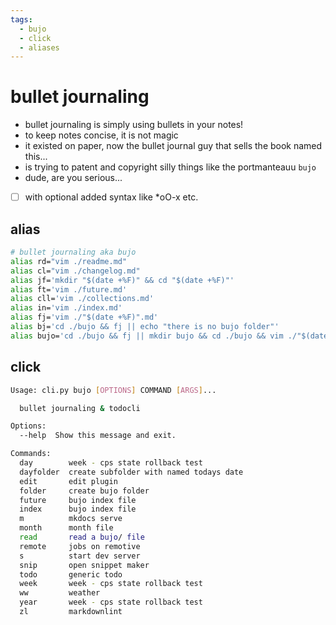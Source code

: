 ```yaml
---
tags:
  - bujo 
  - click 
  - aliases 
---
```

# bullet journaling

- bullet journaling is simply using bullets in your notes!
- to keep notes concise, it is not magic
- it existed on paper, now the bullet journal guy that sells the book named this...
- is trying to patent and copyright silly things like the portmanteauu `bujo`
- dude, are you serious...
- [ ] with optional added syntax like *oO-x etc.

## alias

```sh
# bullet journaling aka bujo
alias rd="vim ./readme.md"
alias cl="vim ./changelog.md"
alias jf='mkdir "$(date +%F)" && cd "$(date +%F)"'
alias ft='vim ./future.md'
alias cll='vim ./collections.md'
alias in='vim ./index.md'
alias fj='vim ./"$(date +%F)".md'
alias bj='cd ./bujo && fj || echo "there is no bujo folder"'
alias bujo='cd ./bujo && fj || mkdir bujo && cd ./bujo && vim ./"$(date +%F)".md'
```

## click

```sh
Usage: cli.py bujo [OPTIONS] COMMAND [ARGS]...

  bullet journaling & todocli

Options:
  --help  Show this message and exit.

Commands:
  day        week - cps state rollback test
  dayfolder  create subfolder with named todays date
  edit       edit plugin
  folder     create bujo folder
  future     bujo index file
  index      bujo index file
  m          mkdocs serve
  month      month file
  read       read a bujo/ file
  remote     jobs on remotive
  s          start dev server
  snip       open snippet maker
  todo       generic todo
  week       week - cps state rollback test
  ww         weather
  year       week - cps state rollback test
  zl         markdownlint

```
